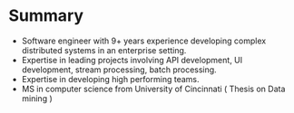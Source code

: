 # Summary

* Software engineer with 9+ years experience developing complex distributed systems in an enterprise setting.
* Expertise in leading projects involving API development, UI development, stream processing, batch processing.
* Expertise in developing high performing teams. 
* MS in computer science from University of Cincinnati ( Thesis on Data mining )